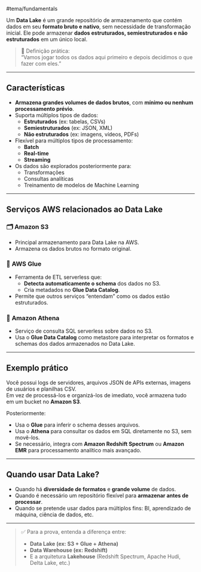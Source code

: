 #tema/fundamentals

Um **Data Lake** é um grande repositório de armazenamento que contém dados em seu **formato bruto e nativo**, sem necessidade de transformação inicial. Ele pode armazenar **dados estruturados, semiestruturados e não estruturados** em um único local.

> 💬 Definição prática:  
> “Vamos jogar todos os dados aqui primeiro e depois decidimos o que fazer com eles.”

---

## Características

- **Armazena grandes volumes de dados brutos**, com **mínimo ou nenhum processamento prévio**.
- Suporta múltiplos tipos de dados:
  - **Estruturados** (ex: tabelas, CSVs)
  - **Semiestruturados** (ex: JSON, XML)
  - **Não estruturados** (ex: imagens, vídeos, PDFs)
- Flexível para múltiplos tipos de processamento:
  - **Batch**
  - **Real-time**
  - **Streaming**
- Os dados são explorados posteriormente para:
  - Transformações
  - Consultas analíticas
  - Treinamento de modelos de Machine Learning

---

## Serviços AWS relacionados ao Data Lake

### 🗂️ **Amazon S3**
- Principal armazenamento para Data Lake na AWS.
- Armazena os dados brutos no formato original.

### 🧠 **AWS Glue**
- Ferramenta de ETL serverless que:
  - **Detecta automaticamente o schema** dos dados no S3.
  - Cria metadados no **Glue Data Catalog**.
- Permite que outros serviços “entendam” como os dados estão estruturados.

### 🔎 **Amazon Athena**
- Serviço de consulta SQL serverless sobre dados no S3.
- Usa o **Glue Data Catalog** como metastore para interpretar os formatos e schemas dos dados armazenados no Data Lake.

---

## Exemplo prático

Você possui logs de servidores, arquivos JSON de APIs externas, imagens de usuários e planilhas CSV.  
Em vez de processá-los e organizá-los de imediato, você armazena tudo em um bucket no **Amazon S3**.

Posteriormente:

- Usa o **Glue** para inferir o schema desses arquivos.
- Usa o **Athena** para consultar os dados em SQL diretamente no S3, sem movê-los.
- Se necessário, integra com **Amazon Redshift Spectrum** ou **Amazon EMR** para processamento analítico mais avançado.

---

## Quando usar Data Lake?

- Quando há **diversidade de formatos** e **grande volume** de dados.
- Quando é necessário um repositório flexível para **armazenar antes de processar**.
- Quando se pretende usar dados para múltiplos fins: BI, aprendizado de máquina, ciência de dados, etc.

---

> ✅ Para a prova, entenda a diferença entre:
> - **Data Lake (ex: S3 + Glue + Athena)**
> - **Data Warehouse (ex: Redshift)**
> - E a arquitetura **Lakehouse** (Redshift Spectrum, Apache Hudi, Delta Lake, etc.)
